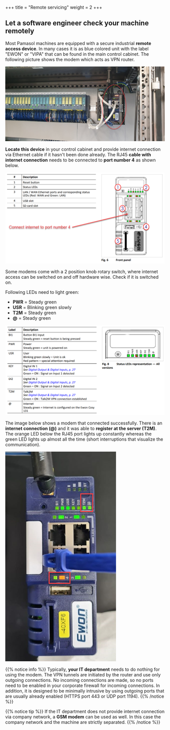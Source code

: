 +++
title = "Remote servicing"
weight = 2
+++

## Let a software engineer check your machine remotely

Most Pamasol machines are equipped with a secure industrial **remote access device**. In many cases it is as blue colored unit with the label "EWON" or "VIPA" that can be found in the main control cabinet. The following picture shows the modem which acts as VPN router.

![Industrial modem](images/ewon_industrial_modem.en.png)

**Locate this device** in your control cabinet and provide internet connection via Ethernet cable if it hasn't been done already. The RJ45 **cable with internet connection** needs to be connected to **port number 4** as shown below.

![Front side view](images/ewon_front_side.en.png)

Some modems come with a 2 position knob rotary switch, where internet access can be switched on and off hardware wise. Check if it is switched on.

Following LEDs need to light green:

* **PWR** = Steady green
* **USR** = Blinking green slowly
* **T2M** = Steady green
* **@**   = Steady green

![Status LEDs general](images/ewon_status_leds_general.en.png)

The image below shows a modem that connected successfully. There is an **internet connection (@)** and it was able to **register at the server (T2M)**. The orange LED below the RJ45 port lights up constantly whereas the green LED lights up almost all the time (short interruptions that visualize the communication).

![Connected modem](images/ewon_modem_connected_to_server.en.png)

{{% notice info %}}
Typically, **your IT department** needs to do nothing for using the modem. The VPN tunnels are initiated by the router and use only outgoing connections. No incoming connections are made,
so no ports need to be enabled in your corporate firewall for incoming connections. In addition, it is designed to be minimally intrusive by using outgoing ports that are usually already enabled (HTTPS port 443 or UDP port 1194).
{{% /notice %}}

{{% notice tip %}}
If the IT department does not provide internet connection via company network, a **GSM modem** can be used as well. In this case the company network and the machine are strictly separated.
{{% /notice %}}
